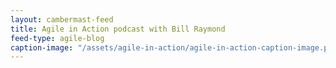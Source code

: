 ```yaml
---
layout: cambermast-feed
title: Agile in Action podcast with Bill Raymond
feed-type: agile-blog
caption-image: "/assets/agile-in-action/agile-in-action-caption-image.png"
---
```

<!-- caption image must be a square. -->
